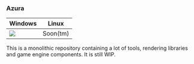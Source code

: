 ### Azura

| Windows        | Linux        |
| ------------- |:-------------:|
| ![](https://ci.appveyor.com/api/projects/status/github/vasumahesh1/azura) | Soon(tm) |


This is a monolithic repository containing a lot of tools, rendering libraries and game engine components. It is still WIP.
